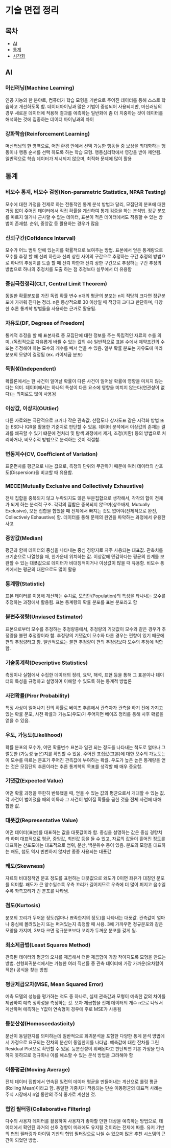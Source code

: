 # 기술 면접 정리
## 목차
- [AI](#AI)
- [통계](#통계)
- [시각화](#시각화)

## AI
### 머신러닝(Machine Learning)
인공 지능의 한 분야로, 컴퓨터가 학습 모형을 기반으로 주어진 데이터를 통해 스스로 학습하고 개선하도록 함. 데이터마이닝과 많은 기법이 중첩되어 사용되지만, 머신러닝의 경우 새로운 데이터에 적용해 결과를 에측하는 일반화에 좀 더 치중하는 것이 데이터를 해석하는 것에 집중하는 데이터 마이닝과의 차이
  
### 강화학습(Reinforcement Learning)
머신러닝의 한 영역으로, 어떤 환경 안에서 선택 가능한 행동들 중 보상을 최대화하는 행동이나 행동 순서를 선택 하도록 하는 학습 모형. 행동심리학에서 영감을 받아 제안됨. 일반적으로 학습 데이터가 제시되지 않으며, 최적화 문제에 많이 활용
  
## 통계
### 비모수 통계, 비모수 검정(Non-parametric Statistics, NPAR Testing)
모수에 대한 가정을 전제로 하는 전통적인 통계 분석 방법과 달리, 모집단의 분포에 대한 가정 없이 주어진 데이터에서 직접 확률을 계산하여 통계 검증을 하는 분석법. 정규 분포를 따르지 않거나 근사할 수 없는 데이터, 표본이 적은 데이터에서도 적용할 수 있는 방법이 존재함. 순위, 중앙값 등 활용하는 경우가 많음
  
### 신뢰구간(Cofidence Interval)
모수가 어느 범위 안에 있는지를 확률적으로 보여주는 방법. 표본에서 얻은 통계량으로 모수를 추정 할 때 신뢰 하한과 신뢰 상한 사이의 구간으로 추정하는 구간 추정의 방법으로 하나의 추정치를 도출 할 때 신뢰 하한과 신뢰 상한 구간으로 추정하는 구간 추정의 방법으로 하나의 추정치를 도출 하는 점 추정보다 실무에서 더 유용함
  
### 중심극한정리(CLT, Central Limit Theorem)
동일한 확률분포를 가진 독립 확률 변수 n개의 평균의 분포는 n이 적당히 크다면 정규분포에 가까워 진다는 정리. n은 통상적으로 30 이상일 때 적당히 크다고 판단하며, 다양한 추론 통계학 방법들을 사용하는 근거로 활용됨.
  
### 자유도(DF, Degrees of Freedom)
통계적 추정을 할 때 표본자료 중 모집단에 대한 정보를 주는 독립적인 자료의 수를 의미. (독립적으로 자유롭게 바뀔 수 있는 값의 수) 일반적으로 표본 수에서 제약조건의 수 또는 추정해야 하는 모수의 개수를 빼서 얻을 수 있음. 일부 확률 분포는 자유도에 따라 분포의 모양이 결정됨 (ex. 카이제곱 분포)
  
### 독립성(Independent)
확률론에서는 한 사건이 일어날 확률이 다른 사건이 일어날 확률에 영향을 미치지 않는다는 의미. 데이터에서는 하나의 특성이 다른 요소에 영향을 미치지 않는다(연관성이 없다)는 의미로도 많이 사용됨
  
### 이상값, 이상치(OUtlier)
다른 자료와는 극단적으로 크거나 작은 관측값. 산점도나 상자도표 같은 시각화 방법 또는 ESD나 IQR을 활용한 기준치로 판단할 수 있음. 데이터 분석에서 이상값의 존재는 결과를 왜곡할 수 있기 떄문에 전처리 및 탐색 과정에서 제거, 조정(치환) 등의 방법으로 처리하거나, 비모수적 방법으로 분석하는 것이 적절함.
  
### 변동계수(CV, Coefficient of Variation)
표준편차를 평균으로 나눈 값으로, 측정의 단위와 무관하기 때문에 여러 데이터의 산포도(Dispersion)을 비교할 때 유용함.
  
### MECE(Mutually Exclusive and Collectively Exhaustive)
전체 집합을 중복되지 않고 누락되지도 않은 부분집합으로 생각해서, 각각의 합이 전체가 되게 하는 분석적 구조. 각각의 집합은 중복되지 않으며(상호배제, Mutually Exclusive), 모든 집합을 합했을 때 전체에서 빠지는 것도 없어야(전체적으로 완전, Collectively Exhaustive) 함. 데이터를 통해 문제의 원인을 파악하는 과정에서 유용한 사고
  
### 중앙값(Median)
평균과 함께 데이터의 중심을 나타내는 중심 경향지로 자주 사용되는 대표값. 관측치를 크기순으로 나열했을 때, 한가운데 위치하는 값. 이상값에 민감하다는 평균의 한계를 보완할 수 있는 대푯값으로 데이터가 비대칭적이거나 이상값이 많을 때 유용함. 비모수 통계에서는 평균의 대안으로도 많이 활용
  
### 통계량(Statistic)
표본 데이터를 이용해 계산하는 수치로, 모집단(Population)의 특성을 타나내는 모수를 추정하는 과정에서 활용됨. 표본 통계량의 확률 분포를 표본 분포라고 함
  
### 불편추정량(Unviased Estimator)
표본으로부터 모수를 추정하는 추정량중에서, 추정량의 기댓값이 모수와 같은 경우가 추정량을 불편 추정량이라 함. 추정량의 기댓값이 모수와 다른 경우는 편향이 있기 때문에 편의 추정량라고 함. 일반적으로는 불편 추정량이 편의 추정량보다 모수의 추정에 적합함.
  
### 기술통계학(Descriptive Statistics)
측정이나 실험에서 수집한 데이터의 정리, 요약, 해석, 표현 등을 통해 그 표본이나 데이터의 특성을 규명하고 설명하여 이해할 수 있도록 하는 통계적 방법론
  
### 사전확률(Piror Probability)
특정 사상이 일어나기 전의 확률로 베이즈 추론에서 관측자가 관측을 하기 전에 가지고 있는 확률 분포, 사전 확률과 가능도(우도)가 주어지면 베이즈 정리를 통해 사후 확률을 얻을 수 있음.
  
### 우도, 가능도(Likelihood)
확률 분포의 모수가, 어떤 확률변수 표본과 일관 되는 정도를 나타내는 척도로 얼마나 그럴듯한 (가능성 높은)지를 확인할 수 있음. 주어진 표집값(표본)에 대한 모수의 가능도는 이 모수를 따르는 분포가 주어진 관측값에 부여하는 확률. 우도가 높은 높은 통계량을 얻는 것은 모집단의 추론이라는 추론 통계학의 목표를 생각할 때 매우 중요함.
  
### 기댓값(Expected Value)
어떤 확률 과정을 무한히 반복했을 때, 얻을 수 있는 값의 평균으로서 개대할 수 있는 값. 각 사건이 벌어졌을 때의 이득과 그 사건이 벌어질 확률을 곱한 것을 전체 사건에 대해 합한 값.  
  
### 대푯값(Representative Value)
어떤 데이터(표본)를 대표하는 값을 대푯값이라 함. 중심을 설명하는 값은 중심 경향치라 하며 대표적으로 평균, 중앙값, 최빈값 등을 들 수 있고, 자료의 값들이 흩어진 정도를 대표하는 산포도에는 대표적으로 범위, 분산, 백분위수 등이 있음. 분포의 모양을 대표하는 왜도, 첨도 역시 빈번하지 않지만 종종 사용되는 대푯값  

### 왜도(Skewness)
자료의 비대칭적인 분포 정도를 표현하는 대푯값으로 왜도가 0이면 좌유가 대칭인 분포를 의미함. 왜도가 큰 양수일수록 우측 꼬리가 길어지므로 우측에 더 많이 퍼지고 음수일수록 좌측꼬리가 긴 분포를 나타냄.
  
### 첨도(Kurtosis)
분포의 꼬리가 두꺼운 정도(얼마나 뾰족한지의 정도)를 나타내는 대푯값. 관측값이 얼마나 중심에 몰려있는지 또는 퍼져있는지 측정할 때 사용. 3에 가까우면 정규분포와 같은 모양을 가지며, 3보다 크면 정규분포보다 꼬리가 두꺼운 분포를 갖게 됨.
  
### 최소제곱법(Least Squares Method)
관측된 데이터와 평균의 오차를 제곱해서 더한 제곱합이 가장 작아지도록 모형을 만드는 방법. 선형회귀분석에서는 가능한 여러 직선들 중 관측 데이터에 가장 가까운(오차합이 적은) 공식을 찾는 방법
  
### 평균제곱오차(MSE, Mean Squared Error)
예측 모델의 성능을 평가하는 척도 중 하나로, 실제 관측값과 모형이 예측한 값의 차이를 제곱하여 예측 정확성을 측정하는 것. 오차 제곱합을 전체 데이터의 개수 n으로 나눠서 계산하며 에측하는 Y값이 연속형이 경우에 주로 MSE가 사용됨
  
### 등분산성(Homoscedasticity)
분산이 동일한지를 의미하는데 일반적으로 회귀분석을 포함한 다양한 통계 분석 방법에서 가정으로 요구되는 잔차의 분산이 동일한지를 나타냄. 예측값에 대한 잔차를 그린 Residual Plot으로 확인할 수 있음. 등분산성이 위배된다고 판단되면 기본 가정을 만족하지 못하므로 정규화나 이를 해소할 수 있는 분석 방법을 고려해야 함
  
### 이동평균(Moving Average)
전체 데이터 집합에서 연속된 일련의 데이터 평균을 만들어내는 계산으로 롤링 평균(Rolling Mean)이라고 함. 동일한 가중치가 적용되는 단순 이동평균의 대표적 사례는 주식 시장에서 n일 동안의 주식 종가로 계산한 것.
  
### 협업 필터링(Collaborative Filtering)
다수의 사용자 데이터를 활용하여 사용자가 좋아할 만한 대상을 예측하는 방법으로, 데이터에서 확인된 과거의 선호 경향이 미래에도 유지될 것이라는 전제에 따름. 유저 기반의 협업 필터링과 아이템 기반의 협업 필터링으로 나뉠 수 있으며 많은 추천 시스템의 근간이 되었던 방법.


















